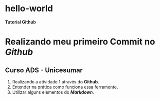 # hello-world
**Tutorial Github**

# Realizando meu primeiro Commit no *Github*
## Curso ADS - Unicesumar

1. Realizando a atividade 1 através do **Github**.
2. Entender na prática como funciona essa ferramente.
3. Utilizar alguns elementos do ***Markdown***.
